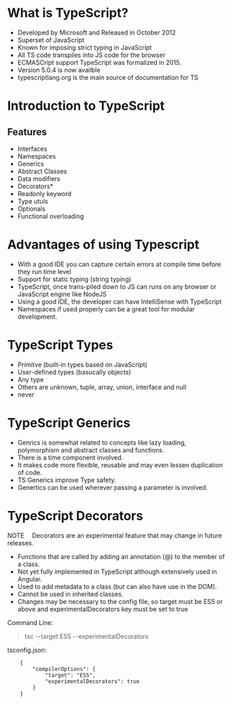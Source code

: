 # What is TypeScript?

* Developed by Microsoft and Released in October 2012
* Superset of JavaScript
* Known for imposing strict typing in JavaScript
* All TS code transpiles into JS code for the browser
* ECMASCript support TypeScript was formalized in 2015.
* Version 5.0.4 is now availble
* typescriptlang.org is the main source of documentation for TS

# Introduction to TypeScript
## Features
* Interfaces
* Namespaces
* Generics
* Abstract Classes
* Data modifiers
* Decorators*
* Readonly keyword
* Type utuls
* Optionals
* Functional overloading

# Advantages of using Typescript
* With a good IDE you can capture certain errors at compile time before they run time level
* Support for static typing (string typing)
* TypeScript, once trans-piled down to JS can runs on any browser or JavaScript engine like NodeJS
* Using a good IDE, the developer can have IntelliSense with TypeScript
* Namespaces if used properly can be a great tool for modular development.

# TypeScript Types
* Primitve (built-in types based on JavaScript)
* User-defined types (basucally objects)
* Any type
* Others are unknown, tuple, array, union, interface and null
* never

# TypeScript Generics
* Genrics is somewhat related to concepts like lazy loading, polymorphism and abstract classes and functions.
* There is a time component involved.
* It makes code more flexible, reusable and may even lessen duplication of code.
* TS Generics improve Type safety.
* Genertics can be used wherever passing a parameter is involved.

# TypeScript Decorators
NOTE  Decorators are an experimental feature that may change in future releases.
* Functions that are called by adding an annotation (@) to the member of a class.
* Not yet fully implemented in TypeScript although extensively used in Angular.
* Used to add metadata to a class (but can also have use in the DOM).
* Cannot be used in inherited classes.
* Changes may be necessary to the config file, so target must be ES5 or above and experimentalDecorators key must be set to true

Command Line:
>tsc --target ES5 --experimentalDecorators

tsconfig.json:
```
    {
        "compilerOptions": {
            "target": "ES5",
            "experimentalDecorators": true
        }
    }
```
